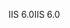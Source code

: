 <span data-ttu-id="7d69e-101">IIS 6.0</span><span class="sxs-lookup"><span data-stu-id="7d69e-101">IIS 6.0</span></span>